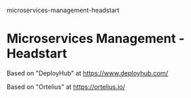 microservices-management-headstart
# Microservices Management - Headstart

Based on "DeployHub" at https://www.deployhub.com/

Based on "Ortelius" at https://ortelius.io/
